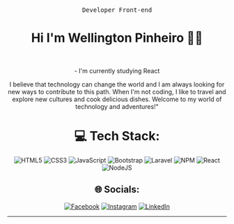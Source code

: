 <div align="center">
  <kbd>Developer Front-end</kbd>
  
  <h1>Hi I'm Wellington Pinheiro 👨‍💻</h1><br>
  <p>- I'm currently studying React</p>
 
  <p> I believe that technology can change the world and I am always looking for new ways to contribute to this path. When I'm not coding, I like to travel and explore new cultures and cook delicious dishes. Welcome to my world of technology and adventures!" </p>
  

# 💻 Tech Stack:
![HTML5](https://img.shields.io/badge/html5-%23E34F26.svg?style=for-the-badge&logo=html5&logoColor=white) 
![CSS3](https://img.shields.io/badge/css3-%231572B6.svg?style=for-the-badge&logo=css3&logoColor=white) 
![JavaScript](https://img.shields.io/badge/javascript-%23323330.svg?style=for-the-badge&logo=javascript&logoColor=%23F7DF1E) 
![Bootstrap](https://img.shields.io/badge/bootstrap-%23563D7C.svg?style=for-the-badge&logo=bootstrap&logoColor=white) 
![Laravel](https://img.shields.io/badge/laravel-%23FF2D20.svg?style=for-the-badge&logo=laravel&logoColor=white) 
![NPM](https://img.shields.io/badge/NPM-%23000000.svg?style=for-the-badge&logo=npm&logoColor=white) 
![React](https://img.shields.io/badge/react-%2320232a.svg?style=for-the-badge&logo=react&logoColor=%2361DAFB)
![NodeJS](https://img.shields.io/badge/node.js-6DA55F?style=for-the-badge&logo=node.js&logoColor=white)


## 🌐 Socials:
[![Facebook](https://img.shields.io/badge/Facebook-%231877F2.svg?logo=Facebook&logoColor=white)](https://www.facebook.com/well97dev/) [![Instagram](https://img.shields.io/badge/Instagram-%23E4405F.svg?logo=Instagram&logoColor=white)](https://instagram.com/well97dev) [![LinkedIn](https://img.shields.io/badge/LinkedIn-%230077B5.svg?logo=linkedin&logoColor=white)](https://www.linkedin.com/in/wellington-pinheiro-da-silva/) 



---
<!-- Proudly created with GPRM ( https://gprm.itsvg.in ) -->

